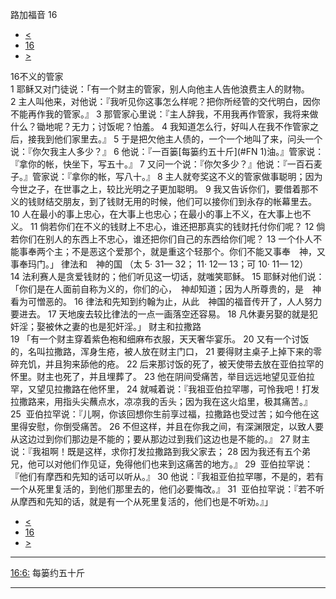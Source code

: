 ﻿





 路加福音 16




* [<](bible/LUK15.md)
* [16](bible/LUK.md)
* [>](bible/LUK17.md)



 
16不义的管家  
1 耶稣又对门徒说：「有一个财主的管家，别人向他主人告他浪费主人的财物。 
2 主人叫他来，对他说：『我听见你这事怎么样呢？把你所经管的交代明白，因你不能再作我的管家。』 
3 那管家心里说：『主人辞我，不用我再作管家，我将来做什么？锄地呢？无力；讨饭呢？怕羞。 
4 我知道怎么行，好叫人在我不作管家之后，接我到他们家里去。』 
5 于是把欠他主人债的，一个一个地叫了来，问头一个说：『你欠我主人多少？』 
6 他说：『一百篓[每篓约五十斤](#FN
1)油。』管家说：『拿你的帐，快坐下，写五十。』 
7 又问一个说：『你欠多少？』他说：『一百石麦子。』管家说：『拿你的帐，写八十。』 
8 主人就夸奖这不义的管家做事聪明；因为今世之子，在世事之上，较比光明之子更加聪明。 
9 我又告诉你们，要借着那不义的钱财结交朋友，到了钱财无用的时候，他们可以接你们到永存的帐幕里去。 
10 人在最小的事上忠心，在大事上也忠心；在最小的事上不义，在大事上也不义。 
11 倘若你们在不义的钱财上不忠心，谁还把那真实的钱财托付你们呢？ 
12 倘若你们在别人的东西上不忠心，谁还把你们自己的东西给你们呢？ 
13 一个仆人不能事奉两个主；不是恶这个爱那个，就是重这个轻那个。你们不能又事奉　神，又事奉玛门。」 律法和　神的国 （太
5·
31—
32；
11·
12—
13；可
10·
11—
12）  
14 法利赛人是贪爱钱财的；他们听见这一切话，就嗤笑耶稣。 
15 耶稣对他们说：「你们是在人面前自称为义的，你们的心，　神却知道；因为人所尊贵的，是　神看为可憎恶的。 
16 律法和先知到约翰为止，从此　神国的福音传开了，人人努力要进去。 
17 天地废去较比律法的一点一画落空还容易。 
18 凡休妻另娶的就是犯奸淫；娶被休之妻的也是犯奸淫。」 财主和拉撒路  
19 「有一个财主穿着紫色袍和细麻布衣服，天天奢华宴乐。 
20 又有一个讨饭的，名叫拉撒路，浑身生疮，被人放在财主门口， 
21 要得财主桌子上掉下来的零碎充饥，并且狗来舔他的疮。 
22 后来那讨饭的死了，被天使带去放在亚伯拉罕的怀里。财主也死了，并且埋葬了。 
23 他在阴间受痛苦，举目远远地望见亚伯拉罕，又望见拉撒路在他怀里， 
24 就喊着说：『我祖亚伯拉罕哪，可怜我吧！打发拉撒路来，用指头尖蘸点水，凉凉我的舌头；因为我在这火焰里，极其痛苦。』 
25  亚伯拉罕说：『儿啊，你该回想你生前享过福，拉撒路也受过苦；如今他在这里得安慰，你倒受痛苦。 
26 不但这样，并且在你我之间，有深渊限定，以致人要从这边过到你们那边是不能的；要从那边过到我们这边也是不能的。』 
27 财主说：『我祖啊！既是这样，求你打发拉撒路到我父家去； 
28 因为我还有五个弟兄，他可以对他们作见证，免得他们也来到这痛苦的地方。』 
29  亚伯拉罕说：『他们有摩西和先知的话可以听从。』 
30 他说：『我祖亚伯拉罕哪，不是的，若有一个从死里复活的，到他们那里去的，他们必要悔改。』 
31  亚伯拉罕说：『若不听从摩西和先知的话，就是有一个从死里复活的，他们也是不听劝。』」 
* [<](bible/LUK15.md)
* [16](bible/LUK.md)
* [>](bible/LUK17.md)





---


[16:6:](#V6)
每篓约五十斤




---









